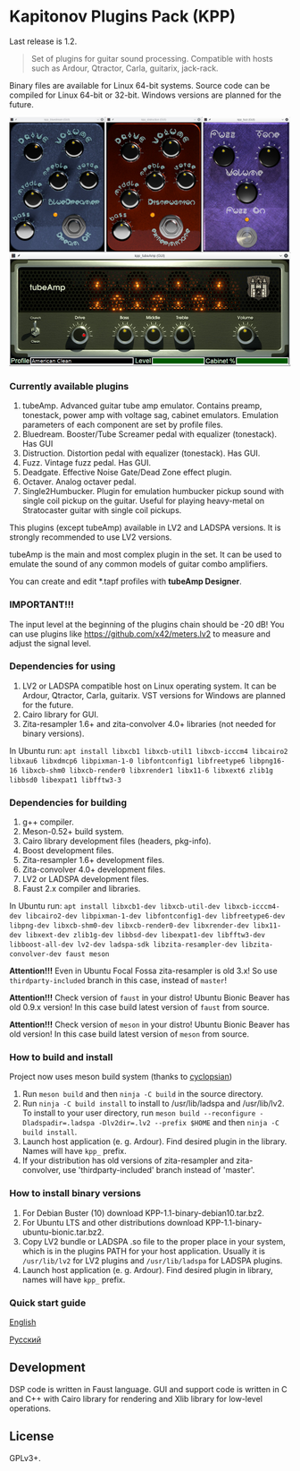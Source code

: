 Kapitonov Plugins Pack (KPP)
============================

Last release is 1.2.

> Set of plugins for guitar sound processing.
> Compatible with hosts such as Ardour, Qtractor, Carla,
> guitarix, jack-rack.

Binary files are available for Linux 64-bit systems.
Source code can be compiled for Linux 64-bit or 32-bit.
Windows versions are planned for the future.

![Screenshot](screen.jpg)

### Currently available plugins

1. tubeAmp.
   Advanced guitar tube amp emulator. Contains preamp,
   tonestack, power amp with voltage sag, cabinet emulators.
   Emulation parameters of each component are set by profile files.
2. Bluedream.
   Booster/Tube Screamer pedal with equalizer (tonestack).
   Has GUI
3. Distruction.
   Distortion pedal with equalizer (tonestack).
   Has GUI.
4. Fuzz.
   Vintage fuzz pedal.
   Has GUI.
5. Deadgate.
   Effective Noise Gate/Dead Zone effect plugin.
6. Octaver.
   Analog octaver pedal.
7. Single2Humbucker.
   Plugin for emulation humbucker pickup sound with
   single coil pickup on the guitar. Useful for playing
   heavy-metal on Stratocaster guitar with single coil pickups.


This plugins (except tubeAmp) available in LV2 and LADSPA versions. It is
strongly recommended to use LV2 versions.

tubeAmp is the main and most complex plugin in the set.
It can be used to emulate the sound of any common models
of guitar combo amplifiers.

You can create and edit \*.tapf profiles with **tubeAmp Designer**.

### IMPORTANT!!!

The input level at the beginning of the plugins chain should be -20 dB!
You can use plugins like https://github.com/x42/meters.lv2 to measure
and adjust the signal level.


### Dependencies for using

1. LV2 or LADSPA compatible host on Linux operating system.
   It can be Ardour, Qtractor, Carla, guitarix.
   VST versions for Windows are planned for the future.
2. Cairo library for GUI.
3. Zita-resampler 1.6+ and zita-convolver 4.0+ libraries (not needed for binary versions).

In Ubuntu run:
`apt install libxcb1 libxcb-util1 libxcb-icccm4 libcairo2 libxau6 libxdmcp6 libpixman-1-0 libfontconfig1 libfreetype6 libpng16-16 libxcb-shm0 libxcb-render0 libxrender1 libx11-6 libxext6 zlib1g libbsd0 libexpat1 libfftw3-3`

### Dependencies for building

1. g++ compiler.
2. Meson-0.52+ build system.
3. Cairo library development files (headers, pkg-info).
4. Boost development files.
5. Zita-resampler 1.6+ development files.
6. Zita-convolver 4.0+ development files.
7. LV2 or LADSPA development files.
8. Faust 2.x compiler and libraries.

In Ubuntu run:
`apt install libxcb1-dev libxcb-util-dev libxcb-icccm4-dev libcairo2-dev libpixman-1-dev libfontconfig1-dev libfreetype6-dev libpng-dev libxcb-shm0-dev libxcb-render0-dev libxrender-dev libx11-dev libxext-dev zlib1g-dev libbsd-dev libexpat1-dev libfftw3-dev libboost-all-dev lv2-dev ladspa-sdk libzita-resampler-dev libzita-convolver-dev faust meson`

**Attention!!!** Even in Ubuntu Focal Fossa zita-resampler is old 3.x! So use `thirdparty-included`
branch in this case, instead of `master`!

**Attention!!!** Check version of `faust` in your distro! Ubuntu Bionic Beaver has old 0.9.x version!
In this case build latest version of `faust` from source.

**Attention!!!** Check version of `meson` in your distro! Ubuntu Bionic Beaver has old version!
In this case build latest version of `meson` from source.

### How to build and install

Project now uses meson build system (thanks to [cyclopsian](https://github.com/cyclopsian))

1. Run `meson build` and then `ninja -C build` in the source directory.
2. Run `ninja -C build install` to install to /usr/lib/ladspa and /usr/lib/lv2.
   To install to your user directory, run
  `meson build --reconfigure -Dladspadir=.ladspa -Dlv2dir=.lv2 --prefix $HOME` and then
  `ninja -C build install`.
3. Launch host application (e. g. Ardour). Find desired plugin
   in the library. Names will have `kpp_` prefix.
4. If your distribution has old versions of zita-resampler and zita-convolver,
   use 'thirdparty-included' branch instead of 'master'.


### How to install binary versions

1. For Debian Buster (10) download KPP-1.1-binary-debian10.tar.bz2.
2. For Ubuntu LTS and other distributions download KPP-1.1-binary-ubuntu-bionic.tar.bz2.
3. Copy LV2 bundle or LADSPA .so file to the proper place in your system,
   which is in the plugins PATH for your host application. Usually it is
   `/usr/lib/lv2` for LV2 plugins and `/usr/lib/ladspa` for LADSPA plugins.
4. Launch host application (e. g. Ardour). Find desired plugin in library,
   names will have `kpp_` prefix.

### Quick start guide

[English](https://github.com/olegkapitonov/Kapitonov-Plugins-Pack/blob/master/guide.md)

[Русский](https://github.com/olegkapitonov/Kapitonov-Plugins-Pack/blob/master/guide_ru.md)


## Development

DSP code is written in Faust language. GUI and support code is written in C and C++
with Cairo library for rendering and Xlib library for low-level
operations.


## License

GPLv3+.
